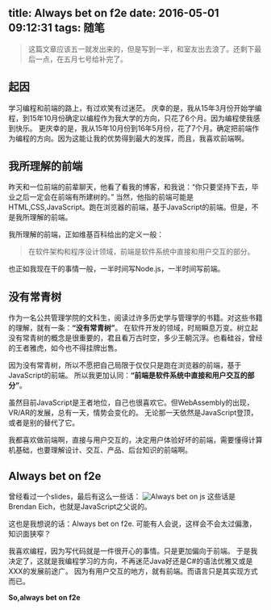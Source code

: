 title: Always bet on f2e
date: 2016-05-01 09:12:31
tags: 随笔
---
> 这篇文章应该五一就发出来的，但是写到一半，和室友出去浪了。还剩下最后一点，在五月七号给补完了。

## 起因
学习编程和前端的路上，有过欢笑有过迷茫。
庆幸的是，我从15年3月份开始学编程，到15年10月份确定以编程作为我大学的方向，只花了6个月。因为编程使我感到快乐。
更庆幸的是，我从15年10月份到16年5月份，花了7个月。确定把前端作为编程的方向。因为这能让我的优势得到最大的发挥，而且，我喜欢前端啊。


## 我所理解的前端
昨天和一位前端的前辈聊天，他看了看我的博客，和我说：“你只要坚持下去，毕业之后一定会在前端有所建树的。”
当然，他指的前端可能是HTML,CSS,JavaScript。跑在浏览器的前端，基于JavaScript的前端。但是，不是我所理解的前端。

我所理解的前端，正如维基百科给出的定义一般：
> 在软件架构和程序设计领域，前端是软件系统中直接和用户交互的部分。

也正如我现在干的事情一般，一半时间写Node.js，一半时间写前端。


## 没有常青树
作为一名公共管理学院的文科生，阅读过许多历史学与管理学的书籍。对这些书籍的理解，就有一条：**“没有常青树”**。
在软件开发的领域，时局瞬息万变。树立起没有常青树的概念是很重要的，君且看万古时空，多少王朝沉浮。也看硅谷，曾经的王者雅虎，如今也不得挂牌出售。

因为没有常青树，所以不愿把自己局限于仅仅只是跑在浏览器的前端，基于JavaScript的前端。
所以我更加认同：**“前端是软件系统中直接和用户交互的部分”**。

虽然目前JavaScript是王者地位，自己也很喜欢它。但WebAssembly的出现，VR/AR的发展，总有一天，情势会变化的。
无论那一天依然是JavaScript登顶，或者是别的替代了它。

我都喜欢做前端啊，直接与用户交互的，决定用户体验好坏的前端，需要懂得计算机基础，也要理解设计、交互、产品、后台知识的前端啊。

## Always bet on f2e
曾经看过一个slides，最后有这么一些话：
![Always bet on js](http://7xoxxe.com1.z0.glb.clouddn.com/bet.png)
这些话是Brendan Eich，也就是JavaScript之父说的。

这也是我想说的话：Always bet on f2e.
可能有人会说，这样会不会太过偏激，知识面狭窄？

我喜欢编程，因为写代码就是一件很开心的事情。只是更加偏向于前端。
于是我决定了，这就是我编程学习的方向，不再迷茫Java好还是C#的语法优雅又或是XXX的发展前途广。
因为有用户交互的地方，就有前端。而语言只是其实现方式而已。

**So,always bet on f2e**